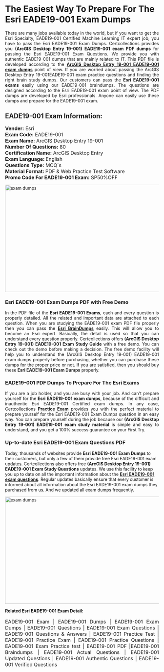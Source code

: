 <h1>The Easiest Way To Prepare For The Esri EADE19-001 Exam Dumps</h1> <p style="text-align:justify">There are many jobs available today in the world, but if you want to get the Esri Specialty, EADE19-001 Certified Machine Learning IT expert job, you have to pass the Esri EADE19-001 Exam Dumps. Certcollections provides you <strong>(ArcGIS Desktop Entry 19-001) EADE19-001 exam PDF dumps</strong> for passing the Esri EADE19-001 Exam Questions. We provide you with authentic EADE19-001 dumps that are mainly related to IT. This PDF file is developed according to the <a href="https://www.certsofficial.com/esri/eade19-001-questions"><strong>ArcGIS Desktop Entry 19-001 EADE19-001 exam dumps</strong></a> point of view. If you are worried about passing the ArcGIS Desktop Entry 19-001EADE19-001 exam practice questions and finding the right brain study dumps. Our customers can pass the <strong>Esri EADE19-001 exams </strong>easily using our EADE19-001 braindumps. The questions are designed according to the Esri EADE19-001 exam point of view. The PDF dumps are developed by Esri professionals. Anyone can easily use these dumps and prepare for the EADE19-001 exam.</p> <h2><strong>EADE19-001 Exam Information:</strong></h2> <p><span style="font-size:16px"><strong>Vender:</strong> Esri<br /> <strong>Exam Code:</strong> EADE19-001<br /> <strong>Exam Name:</strong> ArcGIS Desktop Entry 19-001<br /> <strong>Number Of Questions:</strong> 80<br /> <strong>Certification Name:</strong> ArcGIS Desktop Entry<br /> <strong>Exam Language: </strong>English<br /> <strong>Questions Type:</strong> MCQ`s<br /> <strong>Material Format: </strong>PDF & Web Practice Test Software<br /> <strong>Promo Code For EADE19-001 Exam:</strong> SP50%OFF</span></p> <p><a href="https://www.certsofficial.com/esri/eade19-001-questions" rel="no-follow"><img alt="exam dumps" src="https://www.certcollections.com/uploads/content/certsofficial.jpg" style="height:350px; width:750px" /></a></p> <h3><strong>Esri EADE19-001 Exam Dumps PDF with Free Demo</strong></h3> <p style="text-align:justify">In the PDF file of the <strong>Esri EADE19-001 Exams</strong>, each and every question is properly detailed. All the related and important data are attached to each question. When you are studying the EADE19-001 exam PDF file properly then you can pass the <a href="https://www.certsofficial.com/esri-dumps"><strong>Esri BrainDumps</strong></a> easily. This will allow you to become an Esri expert. Basically, the detail is used so that you can understand every question properly. Certcollections offers <strong>(ArcGIS Desktop Entry 19-001) EADE19-001 Exam Study Guide</strong> with a free demo. You can check out the demo before making a decision. The free demo facility will help you to understand the (ArcGIS Desktop Entry 19-001) EADE19-001 exam dumps properly before purchasing, whether you can purchase these dumps for the proper price or not. If you are satisfied, then you should buy these <strong>Esri EADE19-001 Exam Dumps</strong> properly.</p> <h3><strong>EADE19-001 PDF Dumps To Prepare For The Esri Exams</strong></h3> <p style="text-align:justify">If you are a job holder, and you are busy with your job. And can't prepare yourself for the <strong>Esri EADE19-001 exam dumps</strong>, because of the difficult and inauthentic Esri EADE19-001 Certified exam dumps. In any case, Certcollections <strong><a href="https://www.certsofficial.com/">Practice Exam</a></strong> provides you with the perfect material to prepare yourself for the Esri EADE19-001 Exam Dumps question in an easy way. You can prepare yourself during the job because our <strong>(ArcGIS Desktop Entry 19-001) EADE19-001 exam study material</strong> is simple and easy to understand, and you get a 100% success guarantee on your First Try.</p> <h3><strong>Up-to-date Esri EADE19-001 Exam Questions PDF</strong></h3> <p>Today, thousands of websites provide <strong>Esri EADE19-001 Exam Dumps</strong> to their customers, but only a few of them provide free Esri EADE19-001 exam updates. Certcollections also offers free <strong>(ArcGIS Desktop Entry 19-001) EADE19-001 Exam Study Questions</strong> updates. We use this facility to keep you up to date on all the important information about the <a href="https://www.certsofficial.com/esri/eade19-001-questions"><strong>Esri EADE19-001 exam questions</strong></a>. Regular updates basically ensure that every customer is informed about all information about the Esri EADE19-001 exam dumps they purchased from us. And we updated all exam dumps frequently.</p> <p><a href="https://www.certsofficial.com/esri/eade19-001-questions"><img alt="exam dumps " src="https://www.certcollections.com/uploads/content/certsofficial2.jpg" style="height:350px; width:750px" /></a></p> <p style="text-align:justify"><span style="font-size:14px"><strong>Related Esri EADE19-001 Exam Detail:</strong></span><br /> <br /> <span style="font-size:16px">EADE19-001 Exam | EADE19-001 Dumps | EADE19-001 Exam Dumps | EADE19-001 Questions | EADE19-001 Exam Questions | EADE19-001 Questions & Answers | EADE19-001 Practice Test | EADE19-001 Practice Exam | EADE19-001 Practice Questions | EADE19-001 Exam Practice test | EADE19-001 PDF |EADE19-001 Braindumps | EADE19-001 Actual Questions | EADE19-001 Updated Questions | EADE19-001 Authentic Questions | EADE19-001 Verified Questions</span></p>
